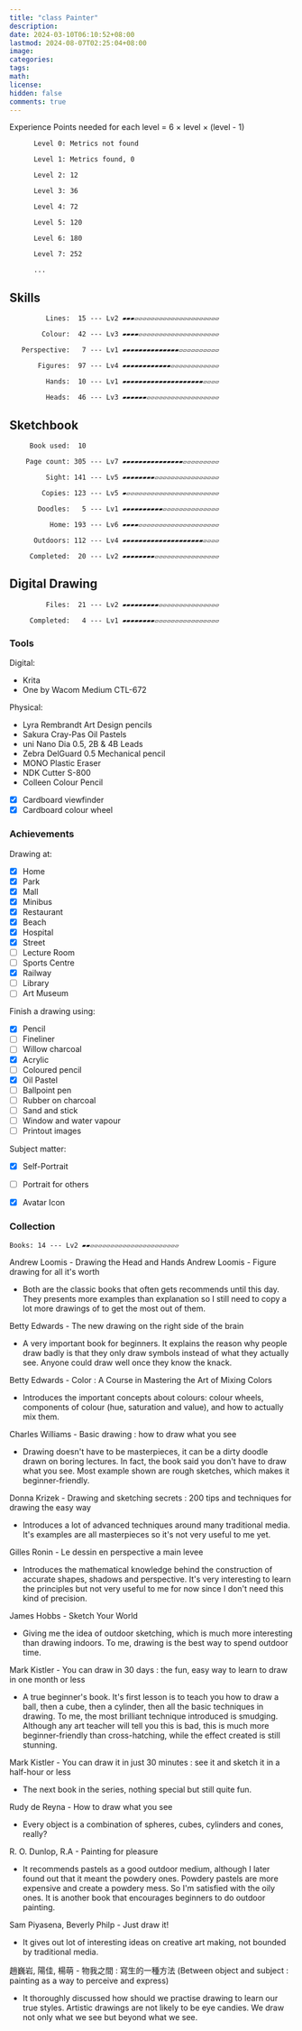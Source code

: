 ```yaml
---
title: "class Painter"
description: 
date: 2024-03-10T06:10:52+08:00
lastmod: 2024-08-07T02:25:04+08:00
image: 
categories: 
tags: 
math: 
license: 
hidden: false
comments: true
---
```

Experience Points needed for each level = 6 × level × (level - 1)

          Level 0: Metrics not found

          Level 1: Metrics found, 0

          Level 2: 12

          Level 3: 36

          Level 4: 72

          Level 5: 120

          Level 6: 180

          Level 7: 252

          ...

## Skills 

             Lines:  15 --- Lv2 ▰▰▰▱▱▱▱▱▱▱▱▱▱▱▱▱▱▱▱▱▱▱▱▱

            Colour:  42 --- Lv3 ▰▰▰▰▱▱▱▱▱▱▱▱▱▱▱▱▱▱▱▱▱▱▱▱

       Perspective:   7 --- Lv1 ▰▰▰▰▰▰▰▰▰▰▰▰▰▰▱▱▱▱▱▱▱▱▱▱

           Figures:  97 --- Lv4 ▰▰▰▰▰▰▰▰▰▰▰▰▱▱▱▱▱▱▱▱▱▱▱▱

             Hands:  10 --- Lv1 ▰▰▰▰▰▰▰▰▰▰▰▰▰▰▰▰▰▰▰▰▱▱▱▱

             Heads:  46 --- Lv3 ▰▰▰▰▰▰▱▱▱▱▱▱▱▱▱▱▱▱▱▱▱▱▱▱

## Sketchbook 

         Book used:  10

        Page count: 305 --- Lv7 ▰▰▰▰▰▰▰▰▰▰▰▰▰▰▰▱▱▱▱▱▱▱▱▱

             Sight: 141 --- Lv5 ▰▰▰▰▰▰▰▰▱▱▱▱▱▱▱▱▱▱▱▱▱▱▱▱

            Copies: 123 --- Lv5 ▰▱▱▱▱▱▱▱▱▱▱▱▱▱▱▱▱▱▱▱▱▱▱▱

           Doodles:   5 --- Lv1 ▰▰▰▰▰▰▰▰▰▰▱▱▱▱▱▱▱▱▱▱▱▱▱▱

              Home: 193 --- Lv6 ▰▰▰▰▱▱▱▱▱▱▱▱▱▱▱▱▱▱▱▱▱▱▱▱

          Outdoors: 112 --- Lv4 ▰▰▰▰▰▰▰▰▰▰▰▰▰▰▰▰▰▰▰▰▱▱▱▱

         Completed:  20 --- Lv2 ▰▰▰▰▰▰▰▰▱▱▱▱▱▱▱▱▱▱▱▱▱▱▱▱

## Digital Drawing 

             Files:  21 --- Lv2 ▰▰▰▰▰▰▰▰▰▱▱▱▱▱▱▱▱▱▱▱▱▱▱▱

         Completed:   4 --- Lv1 ▰▰▰▰▰▰▰▰▱▱▱▱▱▱▱▱▱▱▱▱▱▱▱▱

### Tools
Digital:
- Krita
- One by Wacom Medium CTL-672

Physical:
- Lyra Rembrandt Art Design pencils
- Sakura Cray-Pas Oil Pastels
- uni Nano Dia 0.5, 2B & 4B Leads
- Zebra DelGuard 0.5 Mechanical pencil
- MONO Plastic Eraser
- NDK Cutter S-800
- Colleen Colour Pencil
- [x] Cardboard viewfinder
- [x] Cardboard colour wheel

### Achievements
Drawing at:
- [x] Home
- [x] Park
- [x] Mall
- [x] Minibus
- [x] Restaurant
- [x] Beach
- [x] Hospital
- [x] Street
- [ ] Lecture Room
- [ ] Sports Centre
- [x] Railway
- [ ] Library
- [ ] Art Museum

Finish a drawing using:
- [x] Pencil
- [ ] Fineliner
- [ ] Willow charcoal
- [x] Acrylic
- [ ] Coloured pencil
- [x] Oil Pastel
- [ ] Ballpoint pen
- [ ] Rubber on charcoal
- [ ] Sand and stick
- [ ] Window and water vapour
- [ ] Printout images

Subject matter:
- [x] Self-Portrait
- [ ] Portrait for others
- [x] Avatar Icon


### Collection
    Books: 14 --- Lv2 ▰▰▱▱▱▱▱▱▱▱▱▱▱▱▱▱▱▱▱▱▱▱▱▱

Andrew Loomis - Drawing the Head and Hands
Andrew Loomis - Figure drawing for all it's worth
- Both are the classic books that often gets recommends until this day. They
  presents more examples than explanation so I still need to copy a lot more
  drawings of to get the most out of them.

Betty Edwards - The new drawing on the right side of the brain
- A very important book for beginners. It explains the reason why people draw
  badly is that they only draw symbols instead of what they actually see.
  Anyone could draw well once they know the knack.

Betty Edwards - Color : A Course in Mastering the Art of Mixing Colors
- Introduces the important concepts about colours: colour wheels, components
  of colour (hue, saturation and value), and how to actually mix them.

Charles Williams - Basic drawing : how to draw what you see
- Drawing doesn't have to be masterpieces, it can be a dirty doodle drawn on
  boring lectures. In fact, the book said you don't have to draw what you
  see. Most example shown are rough sketches, which makes it
  beginner-friendly.

Donna Krizek - Drawing and sketching secrets : 200 tips and techniques for drawing the easy way 
- Introduces a lot of advanced techniques around many traditional media. It's
  examples are all masterpieces so it's not very useful to me yet.

Gilles Ronin - Le dessin en perspective a main levee 
- Introduces the mathematical knowledge behind the construction of accurate
  shapes, shadows and perspective. It's very interesting to learn the
  principles but not very useful to me for now since I don't need this kind of precision.

James Hobbs - Sketch Your World
- Giving me the idea of outdoor sketching, which is much more interesting
  than drawing indoors. To me, drawing is the best way to spend outdoor time.

Mark Kistler - You can draw in 30 days : the fun, easy way to learn to draw in one month or less 
- A true beginner's book. It's first lesson is to teach you how to draw a
  ball, then a cube, then a cylinder, then all the basic techniques in
  drawing. To me, the most brilliant technique introduced is smudging. Although
  any art teacher will tell you this is bad, this is much more
  beginner-friendly than cross-hatching, while the effect created is still stunning.

Mark Kistler - You can draw it in just 30 minutes : see it and sketch it in a half-hour or less
- The next book in the series, nothing special but still quite fun.

Rudy de Reyna - How to draw what you see
- Every object is a combination of spheres, cubes, cylinders and cones,
  really?

R. O. Dunlop, R.A - Painting for pleasure
- It recommends pastels as a good outdoor medium, although I later found
  out that it meant the powdery ones. Powdery pastels are more expensive
  and create a powdery mess. So I'm satisfied with the oily ones. It is another book that encourages beginners to do outdoor painting.

Sam Piyasena, Beverly Philp - Just draw it!
- It gives out lot of interesting ideas on creative art making, not bounded by
  traditional media.

趙巍岩, 陽佳, 楊萌 - 物我之間 : 寫生的一種方法 (Between object and subject : painting as a way to perceive and express) 
- It thoroughly discussed how should we practise drawing to learn our true styles. Artistic drawings are not likely to be eye candies. We draw not only what we see but beyond what we see.
